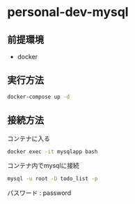 # personal-dev-mysql

## 前提環境
- docker

## 実行方法
```zsh
docker-compose up -d
```

## 接続方法
コンテナに入る
```zsh
docker exec -it mysqlapp bash
```
コンテナ内でmysqlに接続
```bash
mysql -u root -D todo_list -p
```
パスワード : password

